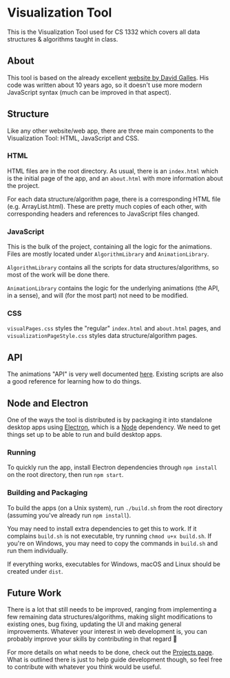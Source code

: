 # Visualization Tool
This is the Visualization Tool used for CS 1332 which covers all data structures & algorithms taught in class.

## About

This tool is based on the already excellent [website by David Galles](https://www.cs.usfca.edu/~galles/visualization). His code was written about 10 years ago, so it doesn't use more modern JavaScript syntax (much can be improved in that aspect).

## Structure

Like any other website/web app, there are three main components to the Visualization Tool: HTML, JavaScript and CSS.

### HTML

HTML files are in the root directory. As usual, there is an `index.html` which is the initial page of the app, and an `about.html` with more information about the project.

For each data structure/algorithm page, there is a corresponding HTML file (e.g. ArrayList.html). These are pretty much copies of each other, with corresponding headers and references to JavaScript files changed.

### JavaScript

This is the bulk of the project, containing all the logic for the animations. Files are mostly located under `AlgorithmLibrary` and `AnimationLibrary`.

`AlgorithmLibrary` contains all the scripts for data structures/algorithms, so most of the work will be done there.

`AnimationLibrary` contains the logic for the underlying animations (the API, in a sense), and will (for the most part) not need to be modified.

### CSS

`visualPages.css` styles the "regular" `index.html` and `about.html` pages, and `visualizationPageStyle.css` styles data structure/algorithm pages.

## API

The animations "API" is very well documented [here](https://www.cs.usfca.edu/~galles/visualization/source.html). Existing scripts are also a good reference for learning how to do things.

## Node and Electron

One of the ways the tool is distributed is by packaging it into standalone desktop apps using [Electron](https://electronjs.org), which is a [Node](https://nodejs.org/en) dependency. We need to get things set up to be able to run and build desktop apps. 

### Running

To quickly run the app, install Electron dependencies through `npm install` on the root directory, then run `npm start`.

### Building and Packaging

To build the apps (on a Unix system), run `./build.sh` from the root directory (assuming you've already run `npm install`).

You may need to install extra dependencies to get this to work. If it complains `build.sh` is not executable, try running `chmod u+x build.sh`. If you're on Windows, you may need to copy the commands in `build.sh` and run them individually.

If everything works, executables for Windows, macOS and Linux should be created under `dist`.

## Future Work

There is a lot that still needs to be improved, ranging from implementing a few remaining data structures/algorithms, making slight modifications to existing ones, bug fixing, updating the UI and making general improvements. Whatever your interest in web development is, you can probably improve your skills by contributing in that regard 🙂

For more details on what needs to be done, check out the [Projects page](https://github.gatech.edu/rpontes3/visualization-tool/projects). What is outlined there is just to help guide development though, so feel free to contribute with whatever you think would be useful.
